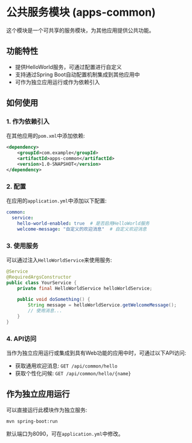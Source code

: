 # 公共服务模块 (apps-common)

这个模块是一个可共享的服务模块，为其他应用提供公共功能。

## 功能特性

- 提供HelloWorld服务，可通过配置进行自定义
- 支持通过Spring Boot自动配置机制集成到其他应用中
- 可作为独立应用运行或作为依赖引入

## 如何使用

### 1. 作为依赖引入

在其他应用的`pom.xml`中添加依赖:

```xml
<dependency>
    <groupId>com.example</groupId>
    <artifactId>apps-common</artifactId>
    <version>1.0-SNAPSHOT</version>
</dependency>
```

### 2. 配置

在应用的`application.yml`中添加以下配置:

```yaml
common:
  service:
    hello-world-enabled: true  # 是否启用HelloWorld服务
    welcome-message: "自定义的欢迎消息"  # 自定义欢迎消息
```

### 3. 使用服务

可以通过注入`HelloWorldService`来使用服务:

```java
@Service
@RequiredArgsConstructor
public class YourService {
    private final HelloWorldService helloWorldService;
    
    public void doSomething() {
        String message = helloWorldService.getWelcomeMessage();
        // 使用消息...
    }
}
```

### 4. API访问

当作为独立应用运行或集成到具有Web功能的应用中时，可通过以下API访问:

- 获取通用欢迎消息: `GET /api/common/hello`
- 获取个性化问候: `GET /api/common/hello/{name}`

## 作为独立应用运行

可以直接运行此模块作为独立服务:

```bash
mvn spring-boot:run
```

默认端口为8090，可在`application.yml`中修改。
